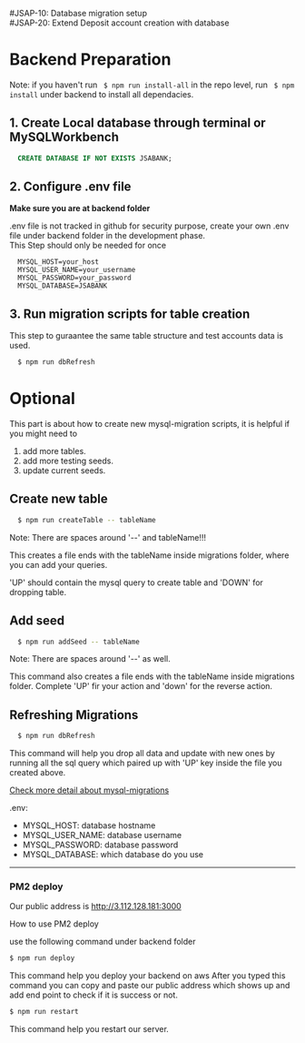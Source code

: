 #JSAP-10: Database migration setup  
#JSAP-20:  Extend Deposit account creation with database

# Backend Preparation
Note: if you haven't run ``` $ npm run install-all``` in the repo level, run ``` $ npm install``` under backend to install all dependacies.

## 1. Create Local database through terminal or MySQLWorkbench
  ```sql
    CREATE DATABASE IF NOT EXISTS JSABANK;
  ```
## 2. Configure .env file
**Make sure you are at backend folder**

.env file is not tracked in github for security purpose, create your own .env file under backend folder in the development phase.  
This Step should only be needed for once
  ```
    MYSQL_HOST=your_host
    MYSQL_USER_NAME=your_username
    MYSQL_PASSWORD=your_password
    MYSQL_DATABASE=JSABANK
  ```

## 3. Run migration scripts for table creation
This step to guraantee the same table structure and test accounts data is used.
  ```bash
    $ npm run dbRefresh 
  ```

# Optional
This part is about how to create new mysql-migration scripts, it is helpful if you might need to  
 1. add more tables.
 2. add more testing seeds.
 3. update current seeds.

## Create new table
```bash
  $ npm run createTable -- tableName
```
Note: There are spaces around '--' and tableName!!!

This creates a file ends with the tableName inside migrations folder, where you can add your queries.

'UP' should contain the mysql query to create table and 'DOWN' for dropping table.

## Add seed
  ```bash
    $ npm run addSeed -- tableName
  ```
Note: There are spaces around '--' as well.

This command also creates a file ends with the tableName inside migrations folder. Complete 'UP' fir your action and 'down' for the reverse action.

## Refreshing Migrations
  ```bash
    $ npm run dbRefresh 
  ```
This command will help you drop all data and update with new ones by running all the sql query which paired up with 'UP' key inside the file you created above.

[Check more detail about mysql-migrations](https://www.npmjs.com/package/mysql-migrations)

.env:
- MYSQL_HOST: database hostname
- MYSQL_USER_NAME: database username
- MYSQL_PASSWORD: database password
- MYSQL_DATABASE: which database do you use

***
### PM2 deploy 

Our public address is http://3.112.128.181:3000

How to use PM2 deploy 

use the following command under backend folder

```bash
$ npm run deploy
```
This command help you deploy your backend on aws
After you typed this command you can copy and paste our public address which shows up and add end point to check if it is success or not.

```bash
$ npm run restart
```
This command help you restart our server.
